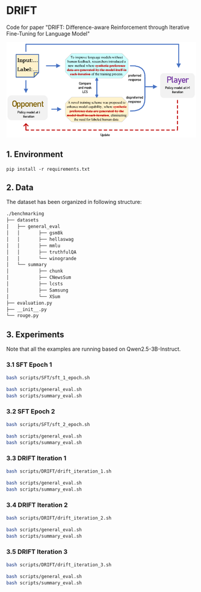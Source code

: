 # DRIFT
Code for paper "DRIFT: Difference-aware Reinforcement through Iterative Fine-Tuning for Language Model"

![image](https://github.com/jie3040/DRIFT/blob/main/figures/DRIFT.png)


## 1. Environment
```
pip install -r requirements.txt
```

## 2. Data

The dataset has been organized in following structure:

```bash
./benchmarking
├── datasets
│   ├── general_eval
│   │       ├── gsm8k
│   │       ├── hellaswag
│   │       ├── mmlu
│   │       ├── truthfulQA
│   │       └── winogrande 
│   └── summary
│           ├── chunk
│           ├── CNewsSum
│           ├── lcsts
│           ├── Samsung
│           └── XSum 
├── evaluation.py
├── __init__.py
└── rouge.py
```

## 3. Experiments
Note that all the examples are running based on Qwen2.5-3B-Instruct.

### 3.1 SFT Epoch 1
```bash
bash scripts/SFT/sft_1_epoch.sh
```
```bash
bash scripts/general_eval.sh
bash scripts/summary_eval.sh
```
### 3.2 SFT Epoch 2
```bash
bash scripts/SFT/sft_2_epoch.sh
```
```bash
bash scripts/general_eval.sh
bash scripts/summary_eval.sh
```
### 3.3 DRIFT Iteration 1
```bash
bash scripts/DRIFT/drift_iteration_1.sh
```
```bash
bash scripts/general_eval.sh
bash scripts/summary_eval.sh
```
### 3.4 DRIFT Iteration 2
```bash
bash scripts/DRIFT/drift_iteration_2.sh
```
```bash
bash scripts/general_eval.sh
bash scripts/summary_eval.sh
```
### 3.5 DRIFT Iteration 3
```bash
bash scripts/DRIFT/drift_iteration_3.sh
```
```bash
bash scripts/general_eval.sh
bash scripts/summary_eval.sh
```





